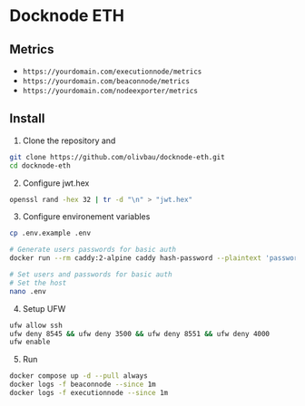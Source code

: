 # Docknode ETH

## Metrics

* `https://yourdomain.com/executionnode/metrics`
* `https://yourdomain.com/beaconnode/metrics`
* `https://yourdomain.com/nodeexporter/metrics`

## Install 

1. Clone the repository and
```bash
git clone https://github.com/olivbau/docknode-eth.git
cd docknode-eth
```

2. Configure jwt.hex
```bash
openssl rand -hex 32 | tr -d "\n" > "jwt.hex"
```

3. Configure environement variables
```bash
cp .env.example .env

# Generate users passwords for basic auth
docker run --rm caddy:2-alpine caddy hash-password --plaintext 'password'

# Set users and passwords for basic auth
# Set the host
nano .env
```

4. Setup UFW
```bash
ufw allow ssh
ufw deny 8545 && ufw deny 3500 && ufw deny 8551 && ufw deny 4000
ufw enable
```

5. Run
```bash
docker compose up -d --pull always
docker logs -f beaconnode --since 1m
docker logs -f executionnode --since 1m
```